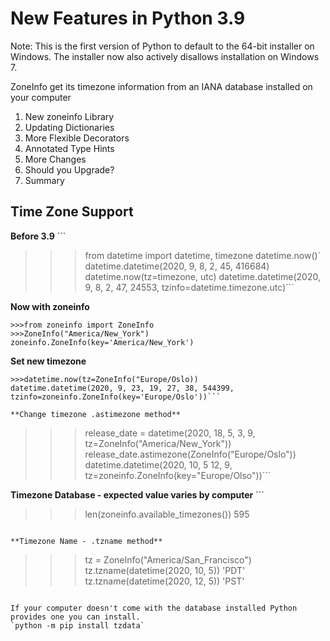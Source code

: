 # New Features in Python 3.9

Note: This is the first version of Python to default to the 64-bit installer on Windows. The installer now also actively disallows installation on Windows 7.

ZoneInfo get its timezone information from an IANA database installed on your computer

1. New zoneinfo Library  
2. Updating Dictionaries  
3. More Flexible Decorators  
4. Annotated Type Hints  
5. More Changes  
6. Should you Upgrade?  
7. Summary  
  
## Time Zone Support  
  
**Before 3.9**  ```
>>>from datetime import datetime, timezone
>>>datetime.now()`
datetime.datetime(2020, 9,  8, 2, 45, 416684)
>>>datetime.now(tz=timezone, utc)
datetime.datetime(2020, 9,  8, 2, 47, 24553, tzinfo=datetime.timezone.utc)```

**Now with zoneinfo**
```
>>>from zoneinfo import ZoneInfo
>>>ZoneInfo("America/New_York")
zoneinfo.ZoneInfo(key='America/New_York')
```

**Set new timezone**
```
>>>datetime.now(tz=ZoneInfo("Europe/Oslo))
datetime.datetime(2020, 9, 23, 19, 27, 38, 544399, tzinfo=zoneinfo.ZoneInfo(key='Europe/Oslo'))```

**Change timezone .astimezone method**  
```
>>>release_date = datetime(2020, 18, 5, 3, 9, tz=ZoneInfo("America/New_York"))
>>>release_date.astimezone(ZoneInfo("Europe/Oslo"))
datetime.datetime(2020, 10, 5 12, 9, tz=zoneinfo.ZoneInfo(key="Europe/Olso"))```

**Timezone Database - expected value varies by computer** ```
>>>len(zoneinfo.available_timezones())
595
```

**Timezone Name - .tzname method**  
```
>>>tz = ZoneInfo("America/San_Francisco")
>>>tz.tzname(datetime(2020, 10, 5))
'PDT'
>>>tz.tzname(datetime(2020, 12, 5))
'PST'
```

If your computer doesn't come with the database installed Python provides one you can install.  
`python -m pip install tzdata`
